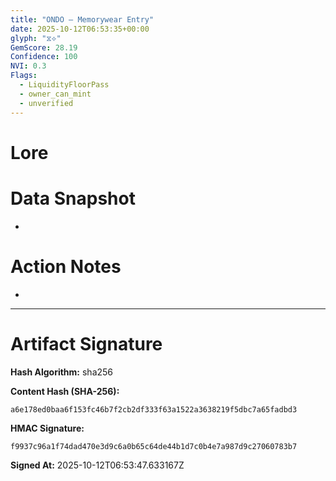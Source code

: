 ```yaml
---
title: "ONDO — Memorywear Entry"
date: 2025-10-12T06:53:35+00:00
glyph: "⧖⟡"
GemScore: 28.19
Confidence: 100
NVI: 0.3
Flags:
  - LiquidityFloorPass
  - owner_can_mint
  - unverified
---
```


# Lore


# Data Snapshot
-

# Action Notes
-

---

# Artifact Signature

**Hash Algorithm:** sha256

**Content Hash (SHA-256):**
```
a6e178ed0baa6f153fc46b7f2cb2df333f63a1522a3638219f5dbc7a65fadbd3
```

**HMAC Signature:**
```
f9937c96a1f74dad470e3d9c6a0b65c64de44b1d7c0b4e7a987d9c27060783b7
```

**Signed At:** 2025-10-12T06:53:47.633167Z
